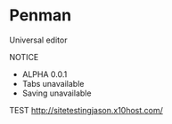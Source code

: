 # Penman
Universal editor

NOTICE
- ALPHA 0.0.1
- Tabs unavailable
- Saving unavailable

TEST 
http://sitetestingjason.x10host.com/
